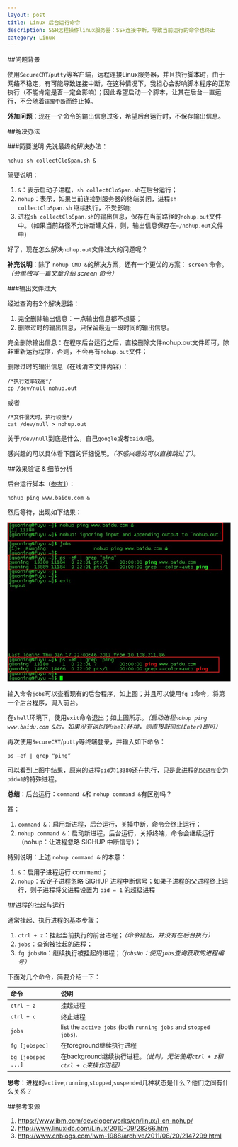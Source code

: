 ```yaml
---
layout: post
title: Linux 后台运行命令
description: SSH远程操作linux服务器：SSH连接中断，导致当前运行的命令也终止
category: Linux
---
```


##问题背景

使用`SecureCRT`/`putty`等客户端，远程连接Linux服务器，并且执行脚本时，由于网络不稳定，有可能导致连接中断，在这种情况下，我担心会影响脚本程序的正常执行（不能肯定是否一定会影响）；因此希望启动一个脚本，让其在后台一直运行，不会随着`连接中断`而终止掉。

__外加问题__：现在一个命令的输出信息过多，希望后台运行时，不保存输出信息。

##解决办法

###简要说明
先说最终的解决办法：

	nohup sh collectCloSpan.sh &

简要说明：

1. `&`：表示启动子进程，`sh collectCloSpan.sh`在后台运行；
2. `nohup`：表示，如果当前连接到服务器的终端关闭，进程`sh collectCloSpan.sh` 继续执行，不受影响;
3. 进程`sh collectCloSpan.sh`的输出信息，保存在当前路径的`nohup.out`文件中。（如果当前路径不允许新建文件，则，输出信息保存在`~/nohup.out`文件中）

好了，现在怎么解决`nohup.out`文件过大的问题呢？

**补充说明**：除了 `nohup CMD &`的解决方案，还有一个更优的方案： `screen` 命令。*（会单独写一篇文章介绍 screen 命令）*

###输出文件过大

经过查询有2个解决思路：

1. 完全删除输出信息：一点输出信息都不想要；
2. 删除过时的输出信息，只保留最近一段时间的输出信息。

完全删除输出信息：在程序后台运行之后，直接删除文件nohup.out文件即可，除非重新运行程序，否则，不会再有`nohup.out`文件；

删除过时的输出信息（在线清空文件内容）：

	/*执行效率较高*/
	cp /dev/null nohup.out

或者
	
	/*文件很大时，执行较慢*/
	cat /dev/null > nohup.out

关于`/dev/null`到底是什么，自己`google`或者`baidu`吧。

感兴趣的可以具体看下面的详细说明。*（不感兴趣的可以直接跳过了）。*

##效果验证 & 细节分析

后台运行脚本（[参考1](https://www.ibm.com/developerworks/cn/linux/l-cn-nohup/)）：

	nohup ping www.baidu.com &

然后等待，出现如下结果：

![LINUX后台运行命令nohup测试](/images/linux-cmd-run-in-background/linux-cmd-run-in-background.jpg)


输入命令`jobs`可以查看现有的后台程序，如上图；并且可以使用`fg 1`命令，将第一个后台程序，调入前台。

在`shell`环境下，使用`exit`命令退出；如上图所示。*（启动进程`nohup ping www.baidu.com &`后，如果没有返回到`shell`环境，则直接敲`回车(Enter)`即可）*


再次使用`SecureCRT`/`putty`等终端登录，并输入如下命令：

	ps –ef | grep “ping”

可以看到上图中结果，原来的进程`pid`为`13380`还在执行，只是此进程的`父进程`变为`pid=1`的特殊进程。

__总结__：后台运行：`command &`和 `nohup command &`有区别吗？

答：

1. `command &`：启用新进程，后台运行，关掉中断，命令会终止运行；
2. `nohup command &`：启动新进程，后台运行，关掉终端，命令会继续运行（nohup：让进程忽略 SIGHUP 中断信号）；

特别说明：上述 `nohup command &` 的本意：

1. `&`：启用子进程运行 command；
2. `nohup`：设定子进程忽略 SIGHUP 进程中断信号；如果子进程的父进程终止运行，则子进程将父进程设置为 `pid = 1` 的超级进程

##进程的挂起与运行

通常挂起、执行进程的基本步骤：

1. `ctrl + z`：挂起当前执行的前台进程；*（命令挂起，并没有在后台执行）*
2. `jobs`：查询被挂起的进程；
3. `fg jobsNo`：继续执行被挂起的进程；*（`jobsNo`：使用`jobs`查询获取的进程编号）*


下面对几个命令，简要介绍一下：

|命令|说明|
|:--|:--|
|`ctrl + z`|挂起进程|
|`ctrl + c`|终止进程|
|`jobs`|list the `active jobs` (both `running jobs` and `stopped jobs`).|
|`fg [jobspec]`|在foreground继续执行进程|
|`bg [jobspec ...]`|在background继续执行进程。*（此时，无法使用`ctrl + z`和`ctrl + c`来操作进程）*|


**思考**：进程的`active`,`running`,`stopped`,`suspended`几种状态是什么？他们之间有什么关系？

##参考来源

1. <https://www.ibm.com/developerworks/cn/linux/l-cn-nohup/>
2. <http://www.linuxidc.com/Linux/2010-09/28366.htm>
3. <http://www.cnblogs.com/lwm-1988/archive/2011/08/20/2147299.html>


[NingG]:    http://ningg.github.com  "NingG"

